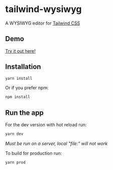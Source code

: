 # tailwind-wysiwyg

A WYSIWYG editor for <a href="https://tailwindcss.com/docs/what-is-tailwind/">Tailwind CSS</a>

## Demo
<a href="https://www.nerderer.com/Experiments/tailwind-wysiwyg/">Try it out here!</a>

## Installation

```js
yarn install
```

Or if you prefer npm:

```js
npm install
```

## Run the app

For the dev version with hot reload run:

```js
yarn dev
```
_Must be run on a server, local "file:" will not work_

To build for production run:

```js
yarn prod
```